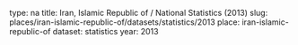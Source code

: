 type: na
title: Iran, Islamic Republic of / National Statistics (2013)
slug: places/iran-islamic-republic-of/datasets/statistics/2013
place: iran-islamic-republic-of
dataset: statistics
year: 2013
